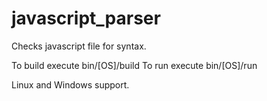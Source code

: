 # javascript_parser
Checks javascript file for syntax.

To build execute bin/[OS]/build
To run execute bin/[OS]/run

Linux and Windows support.
